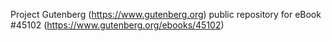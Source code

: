 Project Gutenberg (https://www.gutenberg.org) public repository for eBook #45102 (https://www.gutenberg.org/ebooks/45102)
